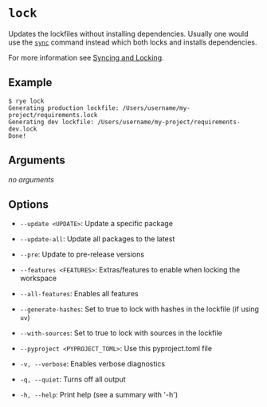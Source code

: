 # `lock`

Updates the lockfiles without installing dependencies.  Usually one would use
the [`sync`](sync.md) command instead which both locks and installs dependencies.

For more information see [Syncing and Locking](../sync.md).

## Example

```
$ rye lock
Generating production lockfile: /Users/username/my-project/requirements.lock
Generating dev lockfile: /Users/username/my-project/requirements-dev.lock
Done!
```

## Arguments

*no arguments*

## Options

* `--update <UPDATE>`: Update a specific package

* `--update-all`: Update all packages to the latest

* `--pre`: Update to pre-release versions

* `--features <FEATURES>`: Extras/features to enable when locking the workspace

* `--all-features`: Enables all features

* `--generate-hashes`: Set to true to lock with hashes in the lockfile (if using `uv`)

* `--with-sources`: Set to true to lock with sources in the lockfile

* `--pyproject <PYPROJECT_TOML>`: Use this pyproject.toml file

* `-v, --verbose`: Enables verbose diagnostics

* `-q, --quiet`: Turns off all output

* `-h, --help`: Print help (see a summary with '-h')